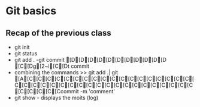 # Git basics 

## Recap of the previous class 
- git init
- git status 
- git add . 
-git commit [D[D[D[D[D[D[D[D[D[D[D [C[Dg[2~i[C[Dt commit
- combining the commands >> git add .| git 
[A[C[C[C[C[C[C[C[C[C[C[C[C[C[C[C[C[C[C[C[C[C[C[C[C[C[C[C[C[C[C[C[C[C[C[C[C[C[C[C[C[C[C[Ccommit -m 'comment'
- git show - displays the moits (log)
